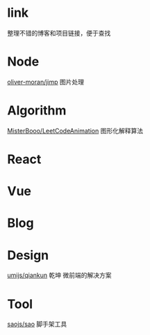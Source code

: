 # link
整理不错的博客和项目链接，便于查找

# Node 
[oliver-moran/jimp](https://github.com/oliver-moran/jimp) 图片处理

# Algorithm
[MisterBooo/LeetCodeAnimation](https://github.com/MisterBooo/LeetCodeAnimation) 图形化解释算法

# React 

# Vue

# Blog

# Design
[umijs/qiankun](https://github.com/umijs/qiankun) 乾坤 微前端的解决方案

# Tool
[saojs/sao](https://github.com/saojs/sao) 脚手架工具




